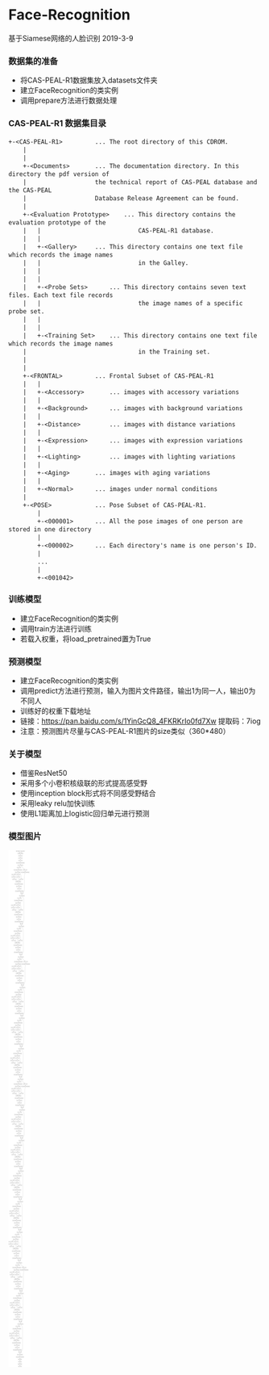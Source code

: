 # Face-Recognition
基于Siamese网络的人脸识别 2019-3-9
### 数据集的准备
- 将CAS-PEAL-R1数据集放入datasets文件夹
- 建立FaceRecognition的类实例
- 调用prepare方法进行数据处理
### CAS-PEAL-R1 数据集目录
    +-<CAS-PEAL-R1>			... The root directory of this CDROM.
        |
        |
        +-<Documents>		... The documentation directory. In this directory the pdf version of
        |				    the technical report of CAS-PEAL database and the CAS-PEAL
        |			 	    Database Release Agreement can be found.
        |
        +-<Evaluation Prototype>	... This directory contains the evaluation prototype of the 
        |   |                           CAS-PEAL-R1 database.
        |	|
        |	+-<Gallery>		... This directory contains one text file which records the image names  
        |   |                           in the Galley.
        |	|				    
        |	|
        |	+-<Probe Sets>		... This directory contains seven text files. Each text file records 
        |   |                           the image names of a specific probe set.
        |	|			   
        |	|
        |	+-<Training Set>	... This directory contains one text file which records the image names 
        |                               in the Training set.
        |			   	   
        |	
        +-<FRONTAL>			... Frontal Subset of CAS-PEAL-R1
        |	|
        |	+-<Accessory>		... images with accessory variations
        |	|
        |	+-<Background>		... images with background variations
        |	|
        |	+-<Distance>		... images with distance variations
        |	|
        |	+-<Expression>		... images with expression variations
        |	|
        |	+-<Lighting>		... images with lighting variations
        |	|
        |	+-<Aging>		... images with aging variations
        |	|
        |	+-<Normal>		... images under normal conditions 
        |
        +-<POSE>			... Pose Subset of CAS-PEAL-R1.
        	|
        	+-<000001>		... All the pose images of one person are stored in one directory
        	|
        	+-<000002>		... Each directory's name is one person's ID.
        	|
        	...
        	|
            +-<001042>
### 训练模型
- 建立FaceRecognition的类实例
- 调用train方法进行训练
- 若载入权重，将load_pretrained置为True
### 预测模型
- 建立FaceRecognition的类实例
- 调用predict方法进行预测，输入为图片文件路径，输出1为同一人，输出0为不同人
- 训练好的权重下载地址
- 链接：https://pan.baidu.com/s/1YinGcQ8_4FKRKrIo0fd7Xw 提取码：7iog 
- 注意：预测图片尽量与CAS-PEAL-R1图片的size类似（360*480）
### 关于模型
- 借鉴ResNet50
- 采用多个小卷积核级联的形式提高感受野
- 使用inception block形式将不同感受野结合
- 采用leaky relu加快训练
- 使用L1距离加上logistic回归单元进行预测
### 模型图片
![](images/SiameseNetwork.png)
